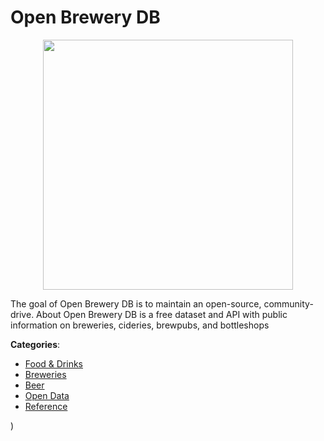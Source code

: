 # Open Brewery DB
<p align="center">
    <img width="400" src="https://raw.githubusercontent.com/apis-list/apis-list/apis/open-brewery-db/logo_256x256.png" />
</p>

The goal of Open Brewery DB is to maintain an open-source, community-drive. About Open Brewery DB is a free dataset and API with public information on breweries, cideries, brewpubs, and bottleshops



**Categories**:
- [Food & Drinks](https://github.com/apis-list/apis-list#food-and-drinks)
- [Breweries](https://github.com/apis-list/apis-list#breweries)
- [Beer](https://github.com/apis-list/apis-list#beer)
- [Open Data](https://github.com/apis-list/apis-list#open-data)
- [Reference](https://github.com/apis-list/apis-list#reference)



)



